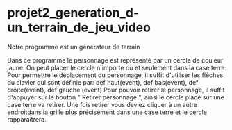 # projet2_generation_d-un_terrain_de_jeu_video
Notre programme est un générateur de terrain

Dans ce programme le personnage est représenté par un cercle de couleur jaune. On peut placer le cercle n'importe où et seulement dans la case terre
Pour permettre le déplacement du personnage, il suffit d'utiliser les flèches du clavier qui sont définie par: def haut(event), def bas(event), def droite(event), def gauche (event)
Pour pouvoir retirer le personnage, il suffit d'appuyer sur le bouton " Retirer personnage ", ainsi le cercle placé sur une case terre va retirer.  Une fois retirer vous deviez cliquer à un autre endroitdans la grille plus précisément dans une case terre et le cercle rapparaitrera. 